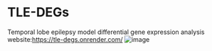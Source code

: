 # TLE-DEGs
Temporal lobe epilepsy model differential gene expression analysis
website:https://tle-degs.onrender.com/
![image](https://github.com/user-attachments/assets/3087ca26-038e-4a6a-a4ec-0ed1d5848479)
